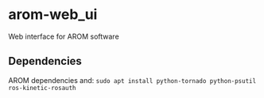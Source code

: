# arom-web_ui
Web interface for AROM software


## Dependencies
AROM dependencies and: `sudo apt install python-tornado python-psutil ros-kinetic-rosauth`
